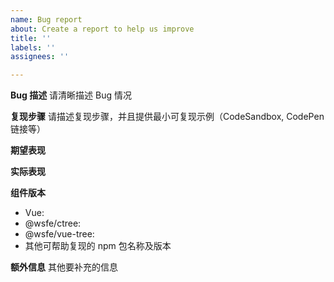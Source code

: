 ```yaml
---
name: Bug report
about: Create a report to help us improve
title: ''
labels: ''
assignees: ''

---
```


**Bug 描述**
请清晰描述 Bug 情况

**复现步骤**
请描述复现步骤，并且提供最小可复现示例（CodeSandbox, CodePen 链接等）

**期望表现**


**实际表现**


**组件版本**
 - Vue: 
 - @wsfe/ctree: 
 - @wsfe/vue-tree: 
 - 其他可帮助复现的 npm 包名称及版本

**额外信息**
其他要补充的信息
